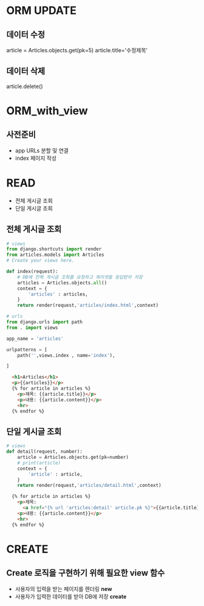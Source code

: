 # ORM UPDATE
## 데이터 수정
article = Articles.objects.get(pk=5)
article.title='수정제목'

## 데이터 삭제
article.delete()

# ORM_with_view

## 사전준비
* app URLs 분할 및 연결
* index 페이지 작성

# READ
* 전체 게시글 조회
* 단일 게시글 조회

## 전체 게시글 조회
```python
# views
from django.shortcuts import render
from articles.models import Articles
# Create your views here.

def index(request):
    # DB에 전체 게시글 조회를 요청하고 쿼리셋을 응답받아 저장
    articles = Articles.objects.all()
    context = {
        'articles' : articles,
    }
    return render(request,'articles/index.html',context)

# urls
from django.urls import path
from . import views

app_name = 'articles'

urlpatterns = [
    path('',views.index , name='index'),

]
```
```html
  <h1>Articles</h1>
  <p>{{articles}}</p>
  {% for article in articles %}
    <p>제목: {{article.title}}</p>
    <p>내용: {{article.content}}</p>
    <hr>
  {% endfor %}
```
## 단일 게시글 조회
```python
# views
def detail(request, number):
    article = Articles.objects.get(pk=number)
    # print(article)
    context = {
        'article' : article,
    }
    return render(request,'articles/detail.html',context)
```

```html
  {% for article in articles %}
    <p>제목: 
      <a href="{% url 'articles:detail' article.pk %}">{{article.title}}</a></p>
    <p>내용: {{article.content}}</p>
    <hr>
  {% endfor %}
```

# CREATE
## Create 로직을 구현하기 위해 필요한 view 함수
* 사용자의 입력을 받는 페이지를 렌더링 **new**
* 사용자가 입력한 데이터를 받아 DB에 저장 **create**